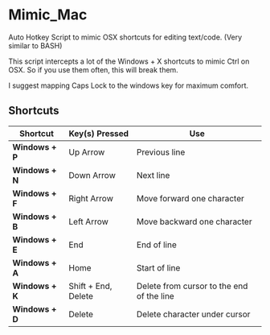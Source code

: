 # Mimic_Mac
Auto Hotkey Script to mimic OSX shortcuts for editing text/code. (Very similar to BASH)

This script intercepts a lot of the Windows + X shortcuts to mimic Ctrl on OSX. So if you use them often, this will break them.

I suggest mapping Caps Lock to the windows key for maximum comfort.

## Shortcuts
| Shortcut  | Key(s) Pressed | Use |
| ------------- | ------------- | ------------- |
| **Windows + P** | Up Arrow  | Previous line |
| **Windows + N** | Down Arrow  | Next line |
| **Windows + F** | Right Arrow  | Move forward one character |
| **Windows + B** | Left Arrow | Move backward one character |
| **Windows + E** | End  | End of line |
| **Windows + A** | Home  | Start of line |
| **Windows + K** | Shift + End, Delete  | Delete from cursor to the end of the line |
| **Windows + D** | Delete  | Delete character under cursor |

